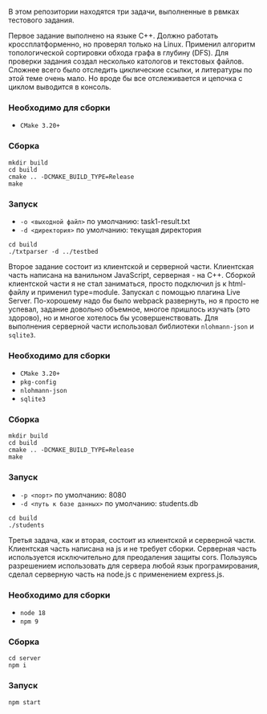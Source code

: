 В этом репозитории находятся три задачи, выполненные в рвмках тестового задания.

Первое задание выполнено на языке С++. Должно работать кроссплатформенно, но проверял только на Linux.
Применил алгоритм топологической сортировки обхода графа в глубину (DFS).
Для проверки задания создал несколько катологов и текстовых файлов.
Сложнее всего было отследить циклические ссылки, и литературы по этой теме очень мало. Но вроде бы все отслеживается и цепочка с циклом выводится в консоль.

### Необходимо для сборки

- `CMake 3.20+`

### Сборка

```
mkdir build
cd build
cmake .. -DCMAKE_BUILD_TYPE=Release
make
```

### Запуск

- `-o <выходной файл>` по умолчанию: task1-result.txt
- `-d <директория>` по умолчанию: текущая директория

```
cd build
./txtparser -d ../testbed
```

Второе задание состоит из клиентской и серверной части. Клиентская часть написана на ванильном JavaScript, серверная - на С++. Сборкой клиентской части я не стал заниматься, просто подключил js к html-файлу и применил type=module. Запускал с помощью плагина Live Server. По-хорошему надо бы было webpack развернуть, но я просто не успевал, задание довольно объемное, многое пришлось изучать (это здорово), но и многое хотелось бы усовершенствовать.
Для выполнения серверной части использовал библиотеки `nlohmann-json` и `sqlite3`.

### Необходимо для сборки

- `CMake 3.20+`
- `pkg-config`
- `nlohmann-json`
- `sqlite3`

### Сборка

```
mkdir build
cd build
cmake .. -DCMAKE_BUILD_TYPE=Release
make
```

### Запуск

- `-p <порт>` по умолчанию: 8080
- `-d <путь к базе данных>` по умолчанию: students.db

```
cd build
./students
```

Третья задача, как и вторая, состоит из клиентской и серверной части. Клиентская часть написана на js и не требует сборки. Серверная часть используется исключительно для преодаления защиты cors. Пользуясь разрешением использовать для сервера любой язык програмирования, сделал серверную часть на node.js с применением express.js.

### Необходимо для сборки

- `node 18`
- `npm 9`

### Сборка

```
cd server
npm i
```

### Запуск

```
npm start
```
